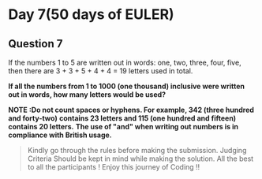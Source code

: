 # Day 7(50 days of EULER)

## Question 7

If the numbers 1 to 5 are written out in words: one, two, three, four, five,
then there are 3 + 3 + 5 + 4 + 4 = 19 letters used in total.

**If all the numbers from 1 to 1000 (one thousand) inclusive were written out in words,
how many letters would be used?**

**NOTE :Do not count spaces or hyphens. For example, 342 (three hundred and forty-two)**
**contains 23 letters and 115 (one hundred and fifteen) contains 20 letters.**
**The use of "and" when writing out numbers is in compliance with British usage.**

> Kindly go through the rules before making the submission.
>Judging Criteria Should be kept in mind while making the solution.
>All the best to all the participants ! Enjoy this journey of Coding !!
